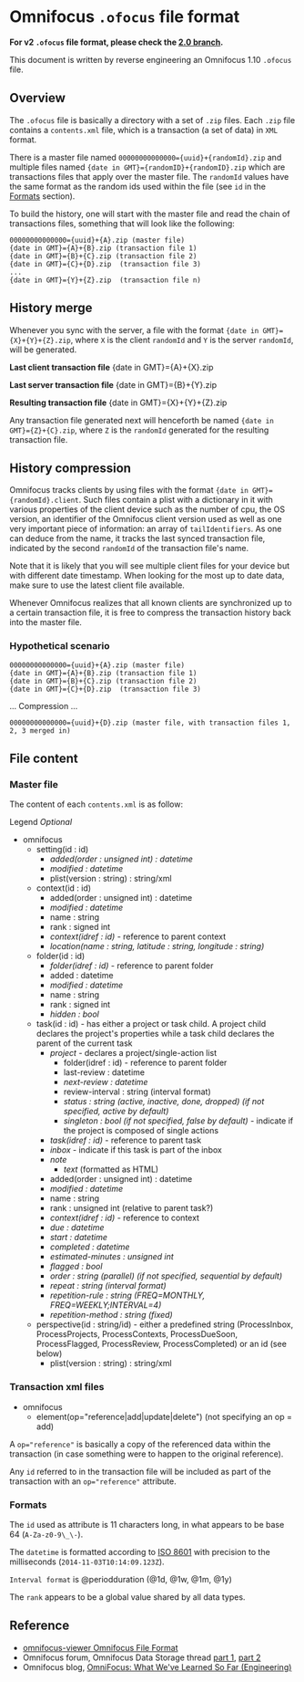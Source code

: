 # Omnifocus `.ofocus` file format

**For v2 `.ofocus` file format, please check the [2.0 branch](https://github.com/tomzx/ofocus-format/tree/2.0).**

This document is written by reverse engineering an Omnifocus 1.10 `.ofocus` file.

## Overview

The `.ofocus` file is basically a directory with a set of `.zip` files.
Each `.zip` file contains a `contents.xml` file, which is a transaction (a set of data) in `XML` format.

There is a master file named `00000000000000={uuid}+{randomId}.zip` and multiple files named `{date in GMT}={randomID}+{randomID}.zip` which are transactions files that apply over the master file. The `randomId` values have the same format as the random ids used within the file (see `id` in the [Formats](#formats) section). 

To build the history, one will start with the master file and read the chain of transactions files, something that will look like the following:

```
00000000000000={uuid}+{A}.zip (master file)
{date in GMT}={A}+{B}.zip (transaction file 1)
{date in GMT}={B}+{C}.zip (transaction file 2)
{date in GMT}={C}+{D}.zip  (transaction file 3)
...
{date in GMT}={Y}+{Z}.zip  (transaction file n)
```

## History merge

Whenever you sync with the server, a file with the format `{date in GMT}={X}+{Y}+{Z}.zip`, where `X` is the  client `randomId` and `Y` is the server `randomId`, will be generated.

**Last client transaction file**
{date in GMT}={A}+{X}.zip

**Last server transaction file**
{date in GMT}={B}+{Y}.zip

**Resulting transaction file**
{date in GMT}={X}+{Y}+{Z}.zip

Any transaction file generated next will henceforth be named `{date in GMT}={Z}+{C}.zip`, where `Z` is the `randomId` generated for the resulting transaction file.

## History compression

Omnifocus tracks clients by using files with the format `{date in GMT}={randomId}.client`. Such files contain a plist with a dictionary in it with various properties of the client device such as the number of cpu, the OS version, an identifier of the Omnifocus client version used as well as one very important piece of information: an array of `tailIdentifiers`. As one can deduce from the name, it tracks the last synced transaction file, indicated by the second `randomId` of the transaction file's name.

Note that it is likely that you will see multiple client files for your device but with different date timestamp. When looking for the most up to date data, make sure to use the latest client file available.

Whenever Omnifocus realizes that all known clients are synchronized up to a certain transaction file, it is free to compress the transaction history back into the master file.

### Hypothetical scenario

```
00000000000000={uuid}+{A}.zip (master file)
{date in GMT}={A}+{B}.zip (transaction file 1)
{date in GMT}={B}+{C}.zip (transaction file 2)
{date in GMT}={C}+{D}.zip  (transaction file 3)
```

... Compression ...

```
00000000000000={uuid}+{D}.zip (master file, with transaction files 1, 2, 3 merged in)
```

## File content

### Master file

The content of each `contents.xml` is as follow:

Legend
*Optional*

* omnifocus
	* setting(id : id)
 		* *added(order : unsigned int) : datetime*
		* *modified : datetime*
		* plist(version : string) : string/xml
	* context(id : id)
		* added(order : unsigned int) : datetime
		* *modified : datetime*
		* name : string
		* rank : signed int
		* *context(idref : id)* - reference to parent context
		* *location(name : string, latitude : string, longitude : string)*
	* folder(id : id)
		* *folder(idref : id)* - reference to parent folder
		* added : datetime
		* *modified : datetime*
		* name : string
		* rank : signed int
		* *hidden : bool*
	* task(id : id) - has either a project or task child. A project child declares the project's properties while a task child declares the parent of the current task
		* *project* - declares a project/single-action list
			* folder(idref : id) - reference to parent folder
			* last-review : datetime
			* *next-review : datetime*
			* review-interval : string (interval format)
			* *status : string (active, inactive, done, dropped) (if not specified, active by default)*
			* *singleton : bool (if not specified, false by default)* - indicate if the project is composed of single actions
		* *task(idref : id)* - reference to parent task
		* *inbox* - indicate if this task is part of the inbox
		* *note*
			* *text* (formatted as HTML)
		* added(order : unsigned int) : datetime
		* *modified : datetime*
		* name : string
		* rank : unsigned int (relative to parent task?)
		* *context(idref : id)* - reference to context
		* *due : datetime*
		* *start : datetime*
		* *completed : datetime*
		* *estimated-minutes : unsigned int*
		* *flagged : bool*
		* *order : string (parallel) (if not specified, sequential by default)*
		* *repeat : string (interval format)*
		* *repetition-rule : string (FREQ=MONTHLY, FREQ=WEEKLY;INTERVAL=4)*
		* *repetition-method : string (fixed)*
	* perspective(id : string/id) - either a predefined string (ProcessInbox, ProcessProjects, ProcessContexts, ProcessDueSoon, ProcessFlagged, ProcessReview, ProcessCompleted) or an id (see below)
		* plist(version : string) : string/xml

### Transaction xml files

* omnifocus
	* element(op="reference|add|update|delete") (not specifying an op = add)

A `op="reference"` is basically a copy of the referenced data within the transaction (in case something were to happen to the original reference).

Any `id` referred to in the transaction file will be included as part of the transaction with an `op="reference"` attribute.

### Formats

The `id` used as attribute is 11 characters long, in what appears to be base 64 (`A-Za-z0-9\_\-`).

The `datetime` is formatted according to [ISO 8601](https://en.wikipedia.org/wiki/ISO_8601) with precision to the milliseconds (`2014-11-03T10:14:09.123Z`).

`Interval format` is @periodduration (@1d, @1w, @1m, @1y) 

The `rank` appears to be a global value shared by all data types.

## Reference

* [omnifocus-viewer Omnifocus File Format](https://code.google.com/p/omnifocus-viewer/wiki/WikiPageMain)
* Omnifocus forum, Omnifocus Data Storage thread [part 1](http://forums.omnigroup.com/showpost.php?p=13772), [part 2](http://forums.omnigroup.com/showpost.php?p=13786)
* Omnifocus blog, [OmniFocus: What We've Learned So Far (Engineering)](https://www.omnigroup.com/blog/OmniFocus_What_Weve_Learned_So_Far_Engineering)
